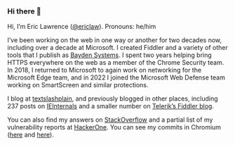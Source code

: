 ### Hi there 👋

<!--
**ericlaw1979/ericlaw1979** is a ✨ _special_ ✨ repository because its `README.md` (this file) appears on your GitHub profile.

Here are some ideas to get you started:

- 🔭 I’m currently working on ...
- 🌱 I’m currently learning ...
- 👯 I’m looking to collaborate on ...
- 🤔 I’m looking for help with ...
- 💬 Ask me about ...
- 📫 How to reach me: ...
- 😄 Pronouns: ...
- ⚡ Fun fact: ...
-->

Hi, I’m Eric Lawrence ([@ericlaw](https://mastodon.social/@Ericlaw)). Pronouns: he/him

I’ve been working on the web in one way or another for two decades now, including over a decade at Microsoft. I created Fiddler and a variety of other tools that I publish as [Bayden Systems](https://bayden.com). I spent two years helping bring HTTPS everywhere on the web as a member of the Chrome Security team. In 2018, I returned to Microsoft to again work on networking for the Microsoft Edge team, and in 2022 I joined the Microsoft Web Defense team working on SmartScreen and similar protections.

I blog at [textslashplain](https://textslashplain.com), and previously blogged in other places, including 237 posts on [IEInternals](https://blogs.msdn.microsoft.com/ieinternals) and a smaller number on [Telerik&#8217;s Fiddler blog](https://www.telerik.com/blogs/author/eric-lawrence).

You can also find my answers on [StackOverflow](https:///stackoverflow.com/users/126229/ericlaw) and a partial list of my vulnerability reports at [HackerOne](https://hackerone.com/ericlaw). You can see my commits in Chromium ([here](https://chromium-review.googlesource.com/q/owner:ericlaw%2540microsoft.com) and [here](https://chromium-review.googlesource.com/q/owner:elawrence%2540chromium.org)).
